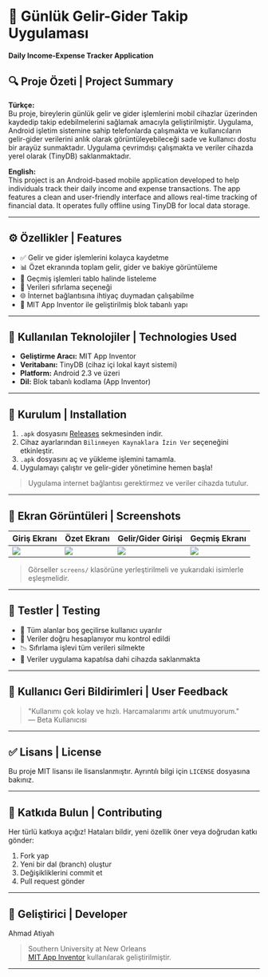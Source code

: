 # 📱 Günlük Gelir-Gider Takip Uygulaması  
**Daily Income-Expense Tracker Application**

## 🔍 Proje Özeti | Project Summary

**Türkçe:**  
Bu proje, bireylerin günlük gelir ve gider işlemlerini mobil cihazlar üzerinden kaydedip takip edebilmelerini sağlamak amacıyla geliştirilmiştir. Uygulama, Android işletim sistemine sahip telefonlarda çalışmakta ve kullanıcıların gelir-gider verilerini anlık olarak görüntüleyebileceği sade ve kullanıcı dostu bir arayüz sunmaktadır. Uygulama çevrimdışı çalışmakta ve veriler cihazda yerel olarak (TinyDB) saklanmaktadır.

**English:**  
This project is an Android-based mobile application developed to help individuals track their daily income and expense transactions. The app features a clean and user-friendly interface and allows real-time tracking of financial data. It operates fully offline using TinyDB for local data storage.

---

## ⚙️ Özellikler | Features

- ✅ Gelir ve gider işlemlerini kolayca kaydetme  
- 📊 Özet ekranında toplam gelir, gider ve bakiye görüntüleme  
- 📁 Geçmiş işlemleri tablo halinde listeleme  
- 🔄 Verileri sıfırlama seçeneği  
- 🌐 İnternet bağlantısına ihtiyaç duymadan çalışabilme  
- 📱 MIT App Inventor ile geliştirilmiş blok tabanlı yapı

---

## 🧩 Kullanılan Teknolojiler | Technologies Used

- **Geliştirme Aracı:** MIT App Inventor  
- **Veritabanı:** TinyDB (cihaz içi lokal kayıt sistemi)  
- **Platform:** Android 2.3 ve üzeri  
- **Dil:** Blok tabanlı kodlama (App Inventor)

---

## 🚀 Kurulum | Installation

1. `.apk` dosyasını [Releases](https://github.com/kullaniciadi/projeadi/releases) sekmesinden indir.
2. Cihaz ayarlarından `Bilinmeyen Kaynaklara İzin Ver` seçeneğini etkinleştir.
3. `.apk` dosyasını aç ve yükleme işlemini tamamla.
4. Uygulamayı çalıştır ve gelir-gider yönetimine hemen başla!

> Uygulama internet bağlantısı gerektirmez ve veriler cihazda tutulur.

---

## 📸 Ekran Görüntüleri | Screenshots

| Giriş Ekranı | Özet Ekranı | Gelir/Gider Girişi | Geçmiş Ekranı |
|-------------|--------------|---------------------|----------------|
| ![](screens/screen1.png) | ![](screens/summary.png) | ![](screens/add.png) | ![](screens/history.png) |

> Görseller `screens/` klasörüne yerleştirilmeli ve yukarıdaki isimlerle eşleşmelidir.

---

## 🧪 Testler | Testing

- 🧾 Tüm alanlar boş geçilirse kullanıcı uyarılır  
- 🔁 Veriler doğru hesaplanıyor mu kontrol edildi  
- 📉 Sıfırlama işlevi tüm verileri silmekte  
- 💾 Veriler uygulama kapatılsa dahi cihazda saklanmakta

---

## 💬 Kullanıcı Geri Bildirimleri | User Feedback

> "Kullanımı çok kolay ve hızlı. Harcamalarımı artık unutmuyorum."  
> — Beta Kullanıcısı

---

## ✅ Lisans | License

Bu proje MIT lisansı ile lisanslanmıştır. Ayrıntılı bilgi için `LICENSE` dosyasına bakınız.

---

## 🤝 Katkıda Bulun | Contributing

Her türlü katkıya açığız! Hataları bildir, yeni özellik öner veya doğrudan katkı gönder:
1. Fork yap  
2. Yeni bir dal (branch) oluştur  
3. Değişikliklerini commit et  
4. Pull request gönder  

---

## 👤 Geliştirici | Developer

Ahmad Atiyah  
> Southern University at New Orleans  
> [MIT App Inventor](http://appinventor.mit.edu/) kullanılarak geliştirilmiştir.

---
